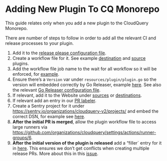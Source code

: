 # Adding New Plugin To CQ Monorepo

This guide relates only when you add a new plugin to the CloudQuery Monorepo.

There are number of steps to follow in order to add all the relevant CI and release processes to your plugin.

1. Add it to the [release please configuration file](https://github.com/cloudquery/cloudquery/blob/5c6e5a8eb5b8c6868336967dfe1a375cef5a792f/release-please-config.json#L25).
2. Create a workflow file for it. See example [destination](https://github.com/cloudquery/cloudquery/blob/5c6e5a8eb5b8c6868336967dfe1a375cef5a792f/.github/workflows/dest_test.yml) and [source](https://github.com/cloudquery/cloudquery/blob/812241697c644bdb1ae202bbadcb3baae456f788/.github/workflows/source_gcp.yml) plugins.
3. Add the workflow file job name to the wait for all workflow so it will be enforced, for [example](https://github.com/cloudquery/cloudquery/blob/5c6e5a8eb5b8c6868336967dfe1a375cef5a792f/.github/workflows/wait_for_required_workflows.yml#L51).
4. Ensure there’s a `Version` var under `resources/plugin/plugin.go` so the version will embedded correctly by Go Releaser, example [here](https://github.com/cloudquery/cloudquery/blob/fb690589a1d2b7ed30f90744d156a6e5b0e57d66/plugins/destination/test/resources/plugin/plugin.go#L5). See also the relevant [Go Releaser configuration file](https://github.com/cloudquery/cloudquery/blob/812241697c644bdb1ae202bbadcb3baae456f788/plugins/.goreleaser.yaml#L12).
5. If relevant, add it to the Website under [sources](https://github.com/cloudquery/cloudquery/blob/812241697c644bdb1ae202bbadcb3baae456f788/website/pages/docs/plugins/sources/overview.mdx?plain=1#L30) or [destinations](https://github.com/cloudquery/cloudquery/blob/812241697c644bdb1ae202bbadcb3baae456f788/website/pages/docs/plugins/destinations/overview.mdx?plain=1#L21).
6. If relevant add an entry in our [PR labeler](https://github.com/cloudquery/cloudquery/blob/fb690589a1d2b7ed30f90744d156a6e5b0e57d66/.github/pr_labeler.yml#L23).
7. Create a Sentry project for it under https://sentry.io/organizations/cloudquery-v2/projects/ and embed the correct DSN, for example see [here](https://github.com/cloudquery/cloudquery/blob/0e4b8dc53358388f8a1e61cad8ae8a1ab2f52342/plugins/source/azure/main.go#L8).
8. **After the initial PR is merged**, allow the plugin workflow file to access large runners via https://github.com/organizations/cloudquery/settings/actions/runner-groups/6.
9. **After the initial version of the plugin is released** add a “filler` entry for it in [here](https://github.com/cloudquery/cloudquery/blob/fb690589a1d2b7ed30f90744d156a6e5b0e57d66/.release-please-manifest.json#L29). This ensures we don’t get conflicts when creating multiple release PRs. More about this in this [issue](https://github.com/googleapis/release-please/issues/1502).
